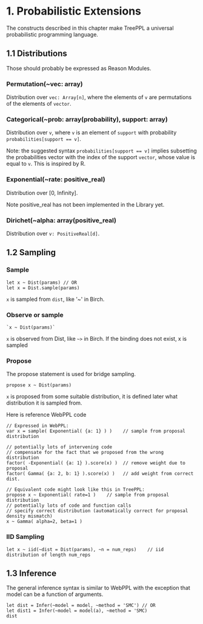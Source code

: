 # 1. Probabilistic Extensions

The constructs described in this chapter make TreePPL a universal probabilistic programming language.

## 1.1 Distributions

Those should probably be expressed as Reason Modules.

### Permutation(~vec: array)

Distribution over `vec: Array[n]`, where the elements of `v` are permutations of the elements of `vector`.

### Categorical(~prob: array(probability), support: array)

Distribution over `v`, where `v` is an element of `support` with probability `probabilities[support == v]`.

Note: the suggested syntax `probabilities[support == v]` implies subsetting the probabilities vector with the index of the support `vector`, whose value is equal to `v`. This is inspired by R.

### Exponential(~rate: positive_real)

Distribution over [0, Infinity].

Note positive_real has not been implemented in the Library yet.

### Dirichet(~alpha: array(positive_real)

Distribution over `v: PositiveReal[d]`.


## 1.2 Sampling

### Sample

	let x ~ Dist(params) // OR
	let x = Dist.sample(params)

`x` is sampled from `dist`, like '~' in Birch.

### Observe or sample

	`x ~ Dist(params)`

`x` is observed from Dist, like `~>` in Birch. If the binding does not exist, x is sampled

### Propose

The propose statement is used for bridge sampling.

	propose x ~ Dist(params)

`x` is proposed from some suitable distribution, it is defined later
what distribution it is sampled from.

Here is reference WebPPL code

	// Expressed in WebPPL:
	var x = sample( Exponential( {a: 1} ) )    // sample from proposal distribution

	// potentially lots of intervening code
	// compensate for the fact that we proposed from the wrong distribution
	factor( -Exponential( {a: 1} ).score(x) )  // remove weight due to proposal
	factor( Gamma( {a: 2, b: 1} ).score(x) )   // add weight from correct dist.

	// Equivalent code might look like this in TreePPL:
	propose x ~ Exponential( rate=1 )    // sample from proposal distribution
	// potentially lots of code and function calls
	// specify correct distribution (automatically correct for proposal density mismatch)
	x ~ Gamma( alpha=2, beta=1 )


### IID Sampling

	let x ~ iid(~dist = Dist(params), ~n = num_reps)    // iid distribution of length num_reps	


## 1.3 Inference

The general inference syntax is similar to WebPPL with the exception that model can be a function of arguments.


	let dist = Infer(~model = model, ~method = 'SMC') // OR
	let dist1 = Infer(~model = model(a), ~method = 'SMC)
	dist
